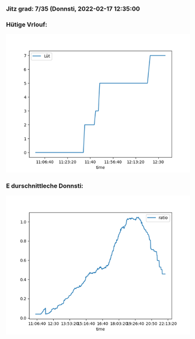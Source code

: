 ### Jitz grad: 7/35 (Donnsti, 2022-02-17 12:35:00

### Hütige Vrlouf:
![Graph](Today.png)

### E durschnittleche Donnsti:
![Graph](Donnsti.png)